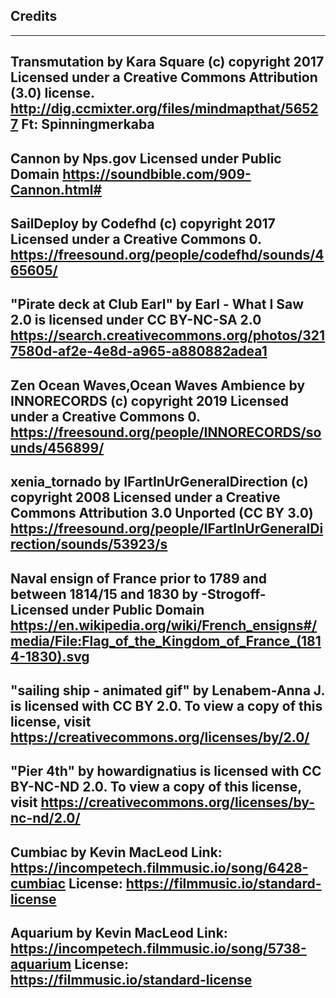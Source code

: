 ## Credits ##

---
Transmutation by Kara Square (c) copyright 2017
Licensed under a Creative Commons Attribution (3.0) license.
http://dig.ccmixter.org/files/mindmapthat/56527 
Ft: Spinningmerkaba
---
Cannon by Nps.gov
Licensed under Public Domain
https://soundbible.com/909-Cannon.html#
---
SailDeploy by Codefhd (c) copyright 2017
Licensed under a Creative Commons 0.
https://freesound.org/people/codefhd/sounds/465605/ 
---
"Pirate deck at Club Earl" by Earl - What I Saw 2.0 is licensed under CC BY-NC-SA 2.0 
https://search.creativecommons.org/photos/3217580d-af2e-4e8d-a965-a880882adea1
---
Zen Ocean Waves,Ocean Waves Ambience by INNORECORDS (c) copyright 2019
Licensed under a Creative Commons 0.
https://freesound.org/people/INNORECORDS/sounds/456899/
---
xenia_tornado by IFartInUrGeneralDirection (c) copyright 2008
Licensed under a Creative Commons Attribution 3.0 Unported (CC BY 3.0) 
https://freesound.org/people/IFartInUrGeneralDirection/sounds/53923/s
---
Naval ensign of France prior to 1789 and between 1814/15 and 1830 by -Strogoff- 
Licensed under Public Domain
https://en.wikipedia.org/wiki/French_ensigns#/media/File:Flag_of_the_Kingdom_of_France_(1814-1830).svg
---
"sailing ship - animated gif" by Lenabem-Anna J. is licensed with CC BY 2.0. To view a copy of this license, visit https://creativecommons.org/licenses/by/2.0/ 
---
 "Pier 4th" by howardignatius is licensed with CC BY-NC-ND 2.0. To view a copy of this license, visit https://creativecommons.org/licenses/by-nc-nd/2.0/ 
---
Cumbiac by Kevin MacLeod
Link: https://incompetech.filmmusic.io/song/6428-cumbiac
License: https://filmmusic.io/standard-license
---
Aquarium by Kevin MacLeod
Link: https://incompetech.filmmusic.io/song/5738-aquarium
License: https://filmmusic.io/standard-license
---
